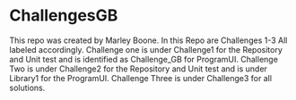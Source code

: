 ﻿# ChallengesGB
 This repo was created by Marley Boone.
In this Repo are Challenges 1-3 All labeled accordingly.
Challenge one is under Challenge1 for the Repository and Unit test and is identified as Challenge_GB for ProgramUI.
Challenge Two is under Challenge2 for the Repository and Unit test and is under Library1 for the ProgramUI.
Challenge Three is under Challenge3 for all solutions.
